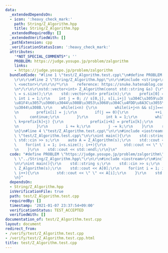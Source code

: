 ```yaml
---
data:
  _extendedDependsOn:
  - icon: ':heavy_check_mark:'
    path: String/Z_Algorithm.hpp
    title: String/Z_Algorithm.hpp
  _extendedRequiredBy: []
  _extendedVerifiedWith: []
  _pathExtension: cpp
  _verificationStatusIcon: ':heavy_check_mark:'
  attributes:
    '*NOT_SPECIAL_COMMENTS*': ''
    PROBLEM: https://judge.yosupo.jp/problem/zalgorithm
    links:
    - https://judge.yosupo.jp/problem/zalgorithm
  bundledCode: "#line 1 \"test/Z_Algorithm.test.cpp\"\n#define PROBLEM \"https://judge.yosupo.jp/problem/zalgorithm\"\
    \r\n\r\n#line 2 \"String/Z_Algorithm.hpp\"\n\r\n#include <string>\r\n#include\
    \ <vector>\r\n\r\n/*\r\n    reference: https://snuke.hatenablog.com/entry/2014/12/03/214243\r\
    \n*/\r\n\r\nstd::vector<int> Z_Algorithm(const std::string &s) {\r\n    int n\
    \ = s.size();\r\n    std::vector<int> prefix(n);\r\n    prefix[0] = n;\r\n   \
    \ int i = 1;\r\n    int j = 0; // s[0,j], s[i,i+j] \u304C\u3059\u3067\u306B\u4E00\
    \u81F4\u3057\u3066\u3044\u308B\u3053\u3068\u304C\u4FDD\u8A3C\u3055\u308C\u3066\
    \u3044\u308B.\r\n    while(i<n) {\r\n        while(i+j<n && s[j]==s[i+j]) ++j;\r\
    \n        prefix[i] = j;\r\n        if(j == 0){\r\n            ++i;\r\n      \
    \      continue;\r\n        }\r\n        int k = 1;\r\n        while(i+k<n &&\
    \ k+prefix[k]<j) {\r\n            prefix[i+k] = prefix[k];\r\n            ++k;\r\
    \n        }\r\n        i += k;\r\n        j -= k;\r\n    }\r\n    return prefix;\r\
    \n}\n#line 4 \"test/Z_Algorithm.test.cpp\"\n\r\n#include <iostream>\r\n#line 7\
    \ \"test/Z_Algorithm.test.cpp\"\n\r\nint main(){\r\n    std::string s;\r\n   \
    \ std::cin >> s;\r\n    auto A = Z_Algorithm(s);\r\n    std::cout << A[0];\r\n\
    \    for(int i = 1; i<s.size(); i++){\r\n        std::cout << \" \" << A[i];\r\
    \n    }\r\n    std::cout << std::endl;\r\n}\n"
  code: "#define PROBLEM \"https://judge.yosupo.jp/problem/zalgorithm\"\r\n\r\n#include\
    \ \"../String/Z_Algorithm.hpp\"\r\n\r\n#include <iostream>\r\n#include <vector>\r\
    \n\r\nint main(){\r\n    std::string s;\r\n    std::cin >> s;\r\n    auto A =\
    \ Z_Algorithm(s);\r\n    std::cout << A[0];\r\n    for(int i = 1; i<s.size();\
    \ i++){\r\n        std::cout << \" \" << A[i];\r\n    }\r\n    std::cout << std::endl;\r\
    \n}"
  dependsOn:
  - String/Z_Algorithm.hpp
  isVerificationFile: true
  path: test/Z_Algorithm.test.cpp
  requiredBy: []
  timestamp: '2021-01-07 23:37:54+09:00'
  verificationStatus: TEST_ACCEPTED
  verifiedWith: []
documentation_of: test/Z_Algorithm.test.cpp
layout: document
redirect_from:
- /verify/test/Z_Algorithm.test.cpp
- /verify/test/Z_Algorithm.test.cpp.html
title: test/Z_Algorithm.test.cpp
---
```

